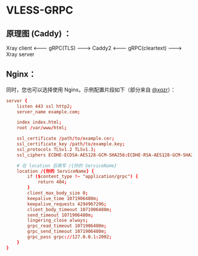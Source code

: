 # VLESS-GRPC
## 原理图 (Caddy) ：
Xray client <--- gRPC(TLS) ---> Caddy2 <--- gRPC(cleartext) ---> Xray server
## Nginx：
同时，您也可以选择使用 Nginx。示例配置片段如下（部分来自 [@xqzr](https://github.com/xqzr)）：
```conf
server {
	listen 443 ssl http2;
	server_name example.com;

	index index.html;
	root /var/www/html;

	ssl_certificate /path/to/example.cer;
	ssl_certificate_key /path/to/example.key;
	ssl_protocols TLSv1.2 TLSv1.3;
	ssl_ciphers ECDHE-ECDSA-AES128-GCM-SHA256:ECDHE-RSA-AES128-GCM-SHA256:ECDHE-ECDSA-AES256-GCM-SHA384:ECDHE-RSA-AES256-GCM-SHA384:ECDHE-ECDSA-CHACHA20-POLY1305:ECDHE-RSA-CHACHA20-POLY1305:DHE-RSA-AES128-GCM-SHA256:DHE-RSA-AES256-GCM-SHA384;

	# 在 location 后填写 /{你的 ServiceName}
	location /{你的 ServiceName} {
		if ($content_type !~ "application/grpc") {
			return 404;
		}
		client_max_body_size 0;
 		keepalive_time 1071906480m;
 		keepalive_requests 4294967296;
 		client_body_timeout 1071906480m;
 		send_timeout 1071906480m;
 		lingering_close always;
 		grpc_read_timeout 1071906480m;
 		grpc_send_timeout 1071906480m;
		grpc_pass grpc://127.0.0.1:2002;
	}
}
```
